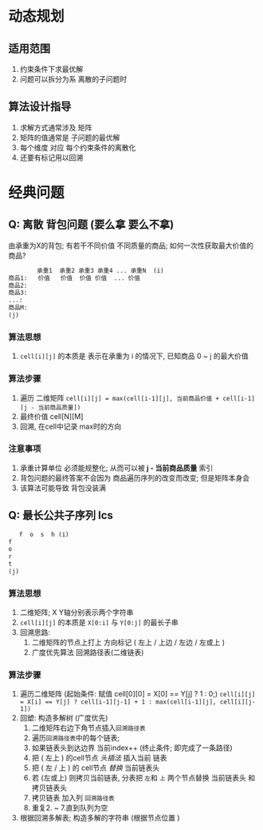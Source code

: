 # 动态规划
## 适用范围
1. 约束条件下求最优解
2. 问题可以拆分为系 离散的子问题时
## 算法设计指导
1. 求解方式通常涉及 矩阵
2. 矩阵的值通常是 子问题的最优解
3. 每个维度 对应 每个约束条件的离散化
4. 还要有标记用以回溯

# 经典问题
## Q: 离散 背包问题 (要么拿 要么不拿)
由承重为X的背包; 有若干不同价值 不同质量的商品; 如何一次性获取最大价值的商品?
```txt
        承重1  承重2 承重3 承重4 ... 承重N  (i)
商品1:   价值   价值  价值 价值  ... 价值
商品2:
商品3:
...:
商品M:
(j)
```
### 算法思想
1. `cell[i][j]` 的本质是 表示在承重为 i 的情况下, 已知商品 0 ~ j 的最大价值

### 算法步骤
1. 遍历 二维矩阵
   `cell[i][j] = max(cell[i-1][j], 当前商品价值 + cell[i-1][j - 当前商品质量])`
2. 最终价值 cell[N][M]
3. 回溯, 在cell中记录 max时的方向
### 注意事项
1. 承重计算单位 必须能规整化; 从而可以被 **j - 当前商品质量** 索引
2. 背包问题的最终答案不会因为 商品遍历序列的改变而改变; 但是矩阵本身会
3. 该算法可能导致 背包没装满


## Q: 最长公共子序列 lcs
```txt
   f  o  s  h (i)
f
o
r
t
(j)
```
### 算法思想
1. 二维矩阵; X Y轴分别表示两个字符串
2. `cell[i][j]` 的本质是 `X[0:i]` 与 `Y[0:j]` 的最长子串
3. 回溯思路:
    1. 二维矩阵的节点上打上 方向标记 ( 左上 / 上边 / 左边 / 左或上 )
    2. 广度优先算法 回溯路径表(二维链表)
### 算法步骤
1. 遍历二维矩阵  (起始条件: 赋值 cell[0][0] = X[0] == Y[j] ? 1 : 0;)
   `cell[i][j] = X[i] == Y[j] ? cell[i-1][j-1] + 1 : max(cell[i-1][j], cell[i][j-1])`
2. 回塑: 构造多解树 (广度优先)
    1. 二维矩阵右边下角节点插入`回溯路径表`
    2. 遍历`回溯路径表`中的每个链表;  
    3. 如果链表头到达边界 当前index++ (终止条件; 即完成了一条路径)
    4. 把 ( 左上 ) 的cell节点 *头插法* 插入当前 链表
    5. 把 ( 左 / 上 ) 的 cell节点 *替换* 当前链表头
    6. 若 (左或上) 则拷贝当前链表, 分表把 `左`和 `上` 两个节点替换 当前链表头 和 拷贝链表头
    7. 拷贝链表 加入列 `回溯路径表`
    8. 重复2. ~ 7.直到队列为空
3. 根据回溯多解表; 构造多解的字符串 (根据节点位置 )